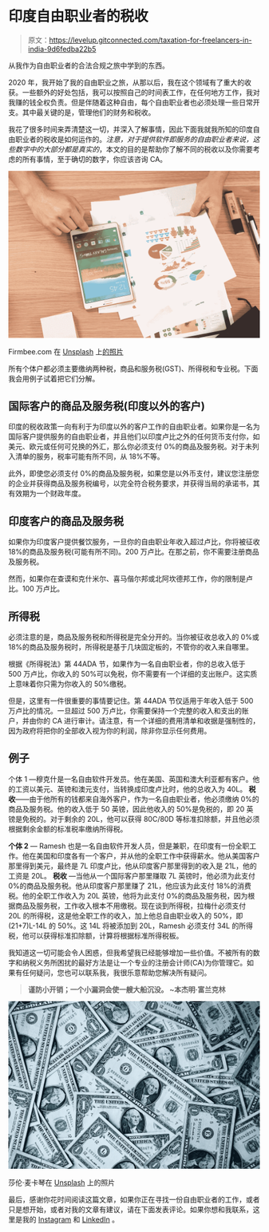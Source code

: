 # 印度自由职业者的税收

> 原文：<https://levelup.gitconnected.com/taxation-for-freelancers-in-india-9d6fedba22b5>

从我作为自由职业者的合法合规之旅中学到的东西。

2020 年，我开始了我的自由职业之旅，从那以后，我在这个领域有了重大的收获。一些额外的好处包括，我可以按照自己的时间表工作，在任何地方工作，我对我赚的钱全权负责。但是伴随着这种自由，每个自由职业者也必须处理一些日常开支。其中最关键的是，管理他们的财务和税收。

我花了很多时间来弄清楚这一切，并深入了解事情，因此下面我就我所知的印度自由职业者的税收是如何运作的。*注意，对于提供软件即服务的自由职业者来说，这些数字中的大部分都是真实的*，本文的目的是帮助你了解不同的税收以及你需要考虑的所有事情，至于确切的数字，你应该咨询 CA。

![](img/7bc17eee805c2c4281ac65c0df20fd6b.png)

Firmbee.com 在 [Unsplash](https://unsplash.com/s/photos/tax?utm_source=unsplash&utm_medium=referral&utm_content=creditCopyText) 上[的照片](https://unsplash.com/@firmbee?utm_source=unsplash&utm_medium=referral&utm_content=creditCopyText)

所有个体户都必须主要缴纳两种税，商品和服务税(GST)、所得税和专业税。下面我会用例子试着把它们分解。

## 国际客户的商品及服务税(印度以外的客户)

印度的税收政策一向有利于为印度以外的客户工作的自由职业者。如果你是一名为国际客户提供服务的自由职业者，并且他们以印度卢比之外的任何货币支付你，如美元、欧元或任何可兑换的外汇，那么你必须支付 0%的商品及服务税。对于未列入清单的服务，税率可能有所不同，从 18%不等。

此外，即使您必须支付 0%的商品及服务税，如果您是以外币支付，建议您注册您的企业并获得商品及服务税编号，以完全符合税务要求，并获得当局的承诺书，其有效期为一个财政年度。

## 印度客户的商品及服务税

如果你为印度客户提供餐饮服务，一旦你的自由职业年收入超过卢比，你将被征收 18%的商品及服务税(可能有所不同)。200 万卢比。在那之前，你不需要注册商品及服务税。

然而，如果你在查谟和克什米尔、喜马偕尔邦或北阿坎德邦工作，你的限制是卢比。100 万卢比。

## **所得税**

必须注意的是，商品及服务税和所得税是完全分开的。当你被征收总收入的 0%或 18%的商品及服务税时，所得税是基于几块固定板的，不管你的收入来自哪里。

根据《所得税法》第 44ADA 节，如果作为一名自由职业者，你的总收入低于 500 万卢比，你收入的 50%可以免税，你不需要有一个详细的支出账户。这实质上意味着你只需为你收入的 50%缴税。

但是，这里有一件很重要的事情要记住。第 44ADA 节仅适用于年收入低于 500 万卢比的情况。一旦超过 500 万卢比，你需要保持一个完整的收入和支出的账户，并由你的 CA 进行审计。请注意，有一个详细的费用清单和收据是强制性的，因为政府将把你的全部收入视为你的利润，除非你显示任何费用。

## 例子

个体 1 —穆克什是一名自由软件开发员。他在美国、英国和澳大利亚都有客户。他的工资以美元、英镑和澳元支付，当转换成印度卢比时，他的总收入为 40L。
**税收**——由于他所有的钱都来自海外客户，作为一名自由职业者，他必须缴纳 0%的商品及服务税。他的收入低于 50 英镑，因此他收入的 50%是免税的，即 20 英镑是免税的。对于剩余的 20L，他可以获得 80C/80D 等标准扣除额，并且他必须根据剩余金额的标准税率缴纳所得税。

**个体 2** — Ramesh 也是一名自由软件开发人员，但是兼职，在印度有一份全职工作。他在美国和印度各有一个客户，并从他的全职工作中获得薪水。他从美国客户那里得到美元，最终是 7L 印度卢比，他从印度客户那里得到的收入是 21L，他的工资是 20L。
**税收** —当他从一个国际客户那里赚取 7L 英镑时，他必须为此支付 0%的商品及服务税。他从印度客户那里赚了 21L，他应该为此支付 18%的消费税。他的全职工作收入为 20L 英镑，他将为此支付 0%的商品及服务税，因为根据商品及服务税，工作收入根本不用缴税。现在谈到所得税，拉梅什必须支付 20L 的所得税，这是他全职工作的收入，加上他总自由职业收入的 50%，即(21+7)L-14L 的 50%。这 14L 将被添加到 20L，Ramesh 必须支付 34L 的所得税，他可以获得标准扣除额，计算将根据标准所得税板。

我知道这一切可能会令人困惑，但我希望我已经能够增加一些价值。不被所有的数字和纳税义务所困扰的最好方法是让一个专业的注册会计师(CA)为你管理它。如果有任何疑问，您也可以联系我，我很乐意帮助您解决所有疑问。

> **谨防小开销；一个小漏洞会使一艘大船沉没。
> ~本杰明·富兰克林**

![](img/64dc935b926418495e87f457d2c9c3b3.png)

莎伦·麦卡琴在 [Unsplash](https://unsplash.com/s/photos/tax?utm_source=unsplash&utm_medium=referral&utm_content=creditCopyText) 上的照片

最后，感谢你花时间阅读这篇文章，如果你正在寻找一份自由职业者的工作，或者只是想开始，或者对我的文章有建议，请在下面发表评论。如果你想和我联系，这里是我的 [Instagram](https://www.instagram.com/iambhavyamehta/) 和 [LinkedIn](https://www.linkedin.com/in/bhavya-y-mehta/) 。